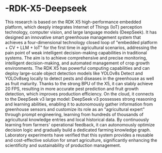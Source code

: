 # -RDK-X5-Deepseek
This research is based on the RDK X5 high-performance embedded platform, which deeply integrates Internet of Things (IoT) perception technology, computer vision, and large language models (DeepSeek). It has designed an innovative smart greenhouse management system that achieves a four-dimensional technology closed loop of "embedded platform + CV + LLM + IoT" for the first time in agricultural scenarios, addressing the pain point of weak intelligent decision-making capabilities in traditional systems. The aim is to achieve comprehensive and precise monitoring, intelligent decision-making, and automated management of crop growth environments. The RDK X5 has powerful computing capabilities and can deploy large-scale object detection models like YOLOv8s Detect and YOLOv8seg locally to detect pests and diseases in the greenhouse as well as fruit maturity. Thanks to the strong BPU of the X5, it can stably achieve 20 FPS, resulting in more accurate pest prediction and fruit growth detection, which improves production efficiency. On the cloud, it connects to the DeepSeek v3 large model: DeepSeek v3 possesses strong reasoning and learning abilities, enabling it to autonomously gather information from greenhouse sensors and customize its role as an "agricultural expert" through prompt engineering, learning from hundreds of thousands of agricultural knowledge entries and local historical data. By continuously learning from farmers' operational feedback, it can autonomously optimize decision logic and gradually build a dedicated farming knowledge graph. Laboratory experiments have verified that this system provides a reusable and cost-effective solution for smart agriculture, significantly enhancing the scientificity and sustainability of production management.
